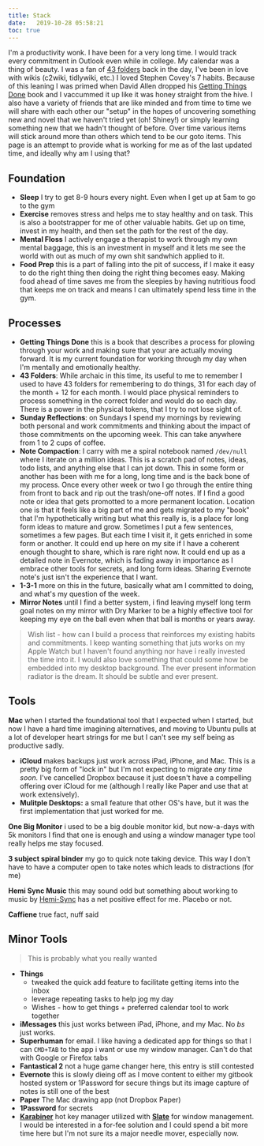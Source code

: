 ```yaml
---
title: Stack
date:   2019-10-28 05:58:21
toc: true
---
```


I'm a productivity wonk. I have been for a very long time. I would track every commitment in Outlook even while in college. My calendar was a thing of beauty. I was a fan of [43 folders](http://www.43folders.com) back in the day, I've been in love with wikis (c2wiki, tidlywiki, etc.) I loved Stephen Covey's 7 habits. Because of this leaning I was primed when David Allen dropped his [Getting Things Done](https://www.amazon.com/Getting-Things-Done-Stress-Free-Productivity/dp/0142000280) book and I vaccummed it up like it was honey straight from the hive. I also have a variety of friends that are like minded and from time to time we will share with each other our "setup" in the hopes of uncovering something new and novel that we haven't tried yet (oh! Shiney!) or simply learning something new that we hadn't thought of before. Over time various items will stick around more than others which tend to be our goto items. This page is an attempt to provide what is working for me as of the last updated time, and ideally why am I using that?

## Foundation

- **Sleep** I try to get 8-9 hours every night. Even when I get up at 5am to go to the gym
- **Exercise** removes stress and helps me to stay healthy and on task. This is also a bootstrapper for me of other valuable habits. Get up on time, invest in my health, and then set the path for the rest of the day.
- **Mental Floss** I actively engage a therapist to work through my own mental baggage, this is an investment in myself and it lets me see the world with out as much of my own shit sandwhich applied to it.
- **Food Prep** this is a part of falling into the pit of success, if I make it easy to do the right thing then doing the right thing becomes easy. Making food ahead of time saves me from the sleepies by having nutritious food that keeps me on track and means I can ultimately spend less time in the gym.

## Processes

- **Getting Things Done** this is a book that describes a process for plowing through your work and making sure that your are actually moving forward. It is my current foundation for working through my day when I'm mentally and emotionally healthy.
- **43 Folders**: While archaic in this time, its useful to me to remember I used to have 43 folders for remembering to do things, 31 for each day of the month + 12 for each month. I would place physical reminders to process something in the correct folder and would do so each day. There is a power in the physical tokens, that I try to not lose sight of.
- **Sunday Reflections**: on Sundays I spend my mornings by reviewing both personal and work commitments and thinking about the impact of those commitments on the upcoming week. This can take anywhere from 1 to 2 cups of coffee.
- **Note Compaction**: I carry with me a spiral notebook named `/dev/null` where I iterate on a million ideas. This is a scratch pad of notes, ideas, todo lists, and anything else that I can jot down. This in some form or another has been with me for a long, long time and is the back bone of my process. Once every other week or two I go through the entire thing from front to back and rip out the trash/one-off notes. If I find a good note or idea that gets promotted to a more permanent location. Location one is that it feels like a big part of me and gets migrated to my "book" that I'm hypothetically writing but what this really is, is a place for long form ideas to mature and grow. Sometimes I put a few sentences, sometimes a few pages. But each time I visit it, it gets enriched in some form or another. It could end up here on my site if I have a coherent enough thought to share, which is rare right now. It could end up as a detailed note in Evernote, which is fading away in importance as I embrace other tools for secrets, and long form ideas. Sharing Evernote note's just isn't the experience that I want.
- **1-3-1** more on this in the future, basically what am I committed to doing, and what's my question of the week.
- **Mirror Notes** until I find a better system, i find leaving myself long term goal notes on my mirror with Dry Marker to be a highly effective tool for keeping my eye on the ball even when that ball is months or years away.

> Wish list - how can I build a process that reinforces my existing habits and commitments. I keep wanting something that juts works on my Apple Watch but I haven't found anything nor have i really invested the time into it. I would also love something that could some how be embedded into my desktop background. The ever present information radiator is the dream. It should be subtle and ever present.


## Tools

**Mac** when I started the foundational tool that I expected when I started, but now I have a hard time imagining alternatives, and moving to Ubuntu pulls at a lot of developer heart strings for me but I can't see my self being as productive sadly.

- **iCloud** makes backups just work across iPad, iPhone, and Mac. This is a pretty big form of "lock in" but I'm not expecting to migrate _any time soon._ I've cancelled Dropbox because it just doesn't have a compelling offering over iCloud for me (although I really like Paper and use that at work extensively).
- **Mulitple Desktops:** a small feature that other OS's have, but it was the first implementation that just worked for me.

**One Big Monitor** i used to be a big double monitor kid, but now-a-days with 5k monitors I find that one is enough and using a window manager type tool really helps me stay focused.

**3 subject spiral binder** my go to quick note taking device. This way I don't have to have a computer open to take notes which leads to distractions (for me)

**Hemi Sync Music** this may sound odd but something about working to music by [Hemi-Sync](https://hemi-sync.com) has a net positive effect for me. Placebo or not.

**Caffiene** true fact, nuff said



## Minor Tools

> This is probably what you really wanted

- **Things**
    - tweaked the quick add feature to facilitate getting items into the inbox
    - leverage repeating tasks to help jog my day
    - Wishes - how to get things + preferred calendar tool to work together
- **iMessages** this just works between iPad, iPhone, and my Mac. No _bs_ just works.
- **Superhuman** for email. I like having a dedicated app for things so that I can `CMD+TAB` to the app i want or use my window manager. Can't do that with Google or Firefox tabs
- **Fantastical 2** not a huge game changer here, this entry is still contested
- **Evernote** this is slowly dieing off as I move content to either my gitbook hosted system or 1Password for secure things but its image capture of notes is still one of the best
- **Paper** The Mac drawing app (not Dropbox Paper)
- **1Password** for secrets
- [**Karabiner**](https://pqrs.org/osx/karabiner/) hot key manager utilized with [**Slate**](https://github.com/jigish/slate) for window management. I would be interested in a for-fee solution and I could spend a bit more time here but I'm not sure its a major needle mover, especially now.


